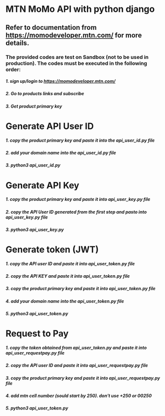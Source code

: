 # MTN MoMo API with python django
## Refer to documentation from https://momodeveloper.mtn.com/ for more details.


### The provided codes are test on Sandbox (not to be used in production). The codes must be executed in the following order:


##### 1. sign up/login to https://momodeveloper.mtn.com/ <br/>
##### 2. Go to products links and subscribe <br/>
##### 3. Get product primary key <br/>

# Generate API User ID
##### 1. copy the product primary key and paste it into the api_user_id.py file <br/>
##### 2. add your domain name into the api_user_id.py file <br/>
##### 3. python3 api_user_id.py 

# Generate API Key
##### 1. copy the product primary key and paste it into api_user_key.py file <br/>
##### 2. copy the API User ID generated from the first step and pasto into api_user_key.py file <br/>
##### 3. python3 api_user_key.py

# Generate token (JWT)
##### 1. copy the API user ID  and paste it into api_user_token.py file <br/>
##### 2. copy the API KEY  and paste it into api_user_token.py file <br/>
##### 3. copy the product primary key and paste it into api_user_token.py file <br/>
##### 4. add your domain name into the api_user_token.py file <br/>
##### 5. python3 api_user_token.py

# Request to Pay
##### 1. copy the token obtained from api_user_token.py and paste it into api_user_requestpay.py file <br/>
##### 2. copy the API user ID  and paste it into api_user_requestpay.py file <br/>
##### 3. copy the product primary key and paste it into api_user_requestpay.py file <br/>
##### 4. add mtn cell number (sould start by 250). don't use +250 or 00250 <br/>
##### 5. python3 api_user_token.py


